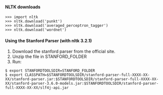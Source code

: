 #### NLTK downloads

```
>>> import nltk
>>> nltk.download('punkt')
>>> nltk.download('averaged_perceptron_tagger')
>>> nltk.download('wordnet')
```

#### Using the Stanford Parser (with nltk 3.2.1)

1. Download the stanford parser from the official site.
2. Unzip the file in STANFORD_FOLDER
3. Run:
```
$ export STANFORDTOOLSDIR=STANFORD_FOLDER
$ export CLASSPATH=$STANFORDTOOLSDIR/stanford-parser-full-XXXX-XX-XX/stanford-parser.jar:$STANFORDTOOLSDIR/stanford-parser-full-XXXX-XX-XX/stanford-parser-3.6.0-models.jar:$STANFORDTOOLSDIR/stanford-parser-full-XXXX-XX-XX/slf4j-api.jar
```
